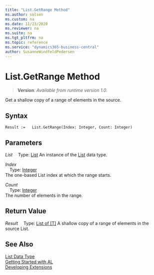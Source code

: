 ```yaml
---
title: "List.GetRange Method"
ms.author: solsen
ms.custom: na
ms.date: 11/23/2020
ms.reviewer: na
ms.suite: na
ms.tgt_pltfrm: na
ms.topic: reference
ms.service: "dynamics365-business-central"
author: SusanneWindfeldPedersen
---
```

[//]: # (START>DO_NOT_EDIT)
[//]: # (IMPORTANT:Do not edit any of the content between here and the END>DO_NOT_EDIT.)
[//]: # (Any modifications should be made in the .xml files in the ModernDev repo.)
# List.GetRange Method
> **Version**: _Available from runtime version 1.0._

Get a shallow copy of a range of elements in the source.


## Syntax
```
Result :=   List.GetRange(Index: Integer, Count: Integer)
```
## Parameters
*List*
&emsp;Type: [List](list-data-type.md)
An instance of the [List](list-data-type.md) data type.

*Index*  
&emsp;Type: [Integer](../integer/integer-data-type.md)  
The one-based List index at which the range starts.
        
*Count*  
&emsp;Type: [Integer](../integer/integer-data-type.md)  
The number of elements in the range.  


## Return Value
*Result*
&emsp;Type: [List of [T]](list-data-type.md)
A shallow copy of a range of elements in the source List.


[//]: # (IMPORTANT: END>DO_NOT_EDIT)
## See Also
[List Data Type](list-data-type.md)  
[Getting Started with AL](../../devenv-get-started.md)  
[Developing Extensions](../../devenv-dev-overview.md)